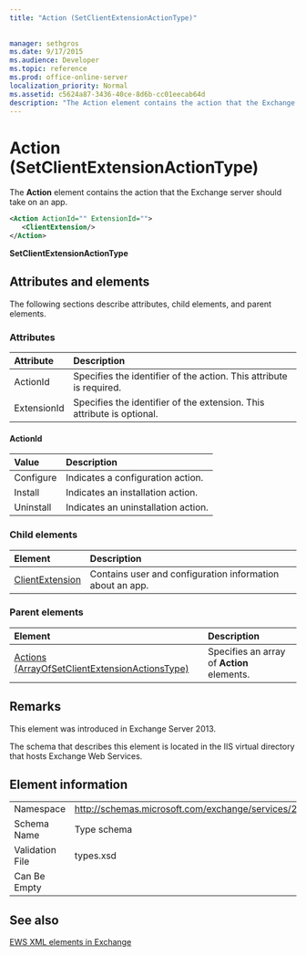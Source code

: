 ```yaml
---
title: "Action (SetClientExtensionActionType)"
 
 
manager: sethgros
ms.date: 9/17/2015
ms.audience: Developer
ms.topic: reference
ms.prod: office-online-server
localization_priority: Normal
ms.assetid: c5624a87-3436-40ce-8d6b-cc01eecab64d
description: "The Action element contains the action that the Exchange server should take on an app."
---
```


# Action (SetClientExtensionActionType)

The **Action** element contains the action that the Exchange server should take on an app. 
  
```XML
<Action ActionId="" ExtensionId="">
   <ClientExtension/>
</Action>
```

 **SetClientExtensionActionType**
## Attributes and elements

The following sections describe attributes, child elements, and parent elements.
  
### Attributes

|**Attribute**|**Description**|
|:-----|:-----|
|ActionId  <br/> |Specifies the identifier of the action. This attribute is required.  <br/> |
|ExtensionId  <br/> |Specifies the identifier of the extension. This attribute is optional.  <br/> |
   
#### ActionId

|**Value**|**Description**|
|:-----|:-----|
|Configure  <br/> |Indicates a configuration action.  <br/> |
|Install  <br/> |Indicates an installation action.  <br/> |
|Uninstall  <br/> |Indicates an uninstallation action.  <br/> |
   
### Child elements

|**Element**|**Description**|
|:-----|:-----|
|[ClientExtension](clientextension.md) <br/> |Contains user and configuration information about an app.  <br/> |
   
### Parent elements

|**Element**|**Description**|
|:-----|:-----|
|[Actions (ArrayOfSetClientExtensionActionsType)](actions-arrayofsetclientextensionactionstype.md) <br/> |Specifies an array of **Action** elements.  <br/> |
   
## Remarks

This element was introduced in Exchange Server 2013.
  
The schema that describes this element is located in the IIS virtual directory that hosts Exchange Web Services.
  
## Element information

|||
|:-----|:-----|
|Namespace  <br/> |http://schemas.microsoft.com/exchange/services/2006/types  <br/> |
|Schema Name  <br/> |Type schema  <br/> |
|Validation File  <br/> |types.xsd  <br/> |
|Can Be Empty  <br/> ||
   
## See also



[EWS XML elements in Exchange](ews-xml-elements-in-exchange.md)

